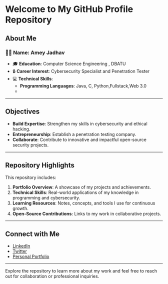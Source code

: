 # Welcome to My GitHub Profile Repository

## About Me

### 👨‍💻 Name: Amey Jadhav 
- 🎓 **Education**: Computer Science Engineering , DBATU  
- 🔒 **Career Interest**: Cybersecurity Specialist and Penetration Tester  
- 💻 **Technical Skills**:  
  - **Programming Languages**: Java, C, Python,Fullstack,Web 3.0 
  -

---

## Objectives

- **Build Expertise**: Strengthen my skills in cybersecurity and ethical hacking.  
- **Entrepreneurship**: Establish a penetration testing company.  
- **Collaborate**: Contribute to innovative and impactful open-source security projects.

---

## Repository Highlights

This repository includes:  
1. **Portfolio Overview**: A showcase of my projects and achievements.  
2. **Technical Skills**: Real-world applications of my knowledge in programming and cybersecurity.  
3. **Learning Resources**: Notes, concepts, and tools I use for continuous growth.  
4. **Open-Source Contributions**: Links to my work in collaborative projects.  

---

## Connect with Me

- [LinkedIn](#)  
- [Twitter](#)  
- [Personal Portfolio](#)  

---

Explore the repository to learn more about my work and feel free to reach out for collaboration or professional inquiries.
